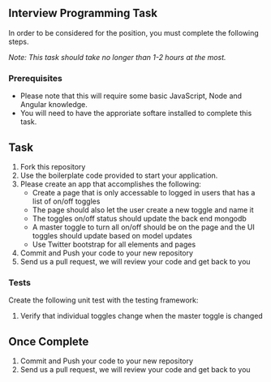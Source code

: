 ## Interview Programming Task

In order to be considered for the position, you must complete the following steps. 

*Note: This task should take no longer than 1-2 hours at the most.*

### Prerequisites

- Please note that this will require some basic JavaScript, Node and Angular knowledge. 
- You will need to have the approriate softare installed to complete this task. 

## Task

1. Fork this repository
2. Use the boilerplate code provided to start your application.
3. Please create an app that accomplishes the following:
	- Create a page that is only accessable to logged in users that has a list of on/off toggles 
	- The page should also let the user create a new toggle and name it
	- The toggles on/off status should update the back end mongodb
	- A master toggle to turn all on/off should be on the page and the UI toggles should update based on model updates
	- Use Twitter bootstrap for all elements and pages
4. Commit and Push your code to your new repository
5. Send us a pull request, we will review your code and get back to you

### Tests

Create the following unit test with the testing framework:

  1.  Verify that individual toggles change when the master toggle is changed  

## Once Complete
1. Commit and Push your code to your new repository
2. Send us a pull request, we will review your code and get back to you


